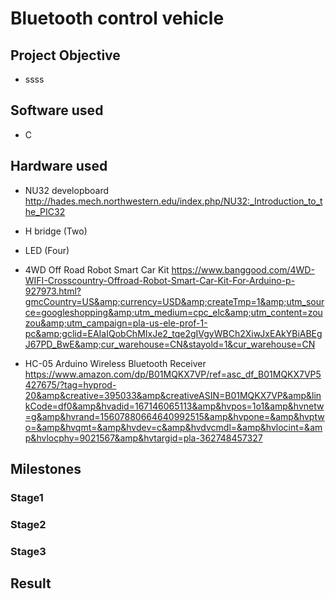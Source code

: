 # Bluetooth control vehicle

## Project Objective
* ssss
## Software used 
* C
## Hardware used
* NU32 developboard 
  http://hades.mech.northwestern.edu/index.php/NU32:_Introduction_to_the_PIC32
* H bridge (Two)

* LED (Four)

* 4WD Off Road Robot Smart Car Kit
  https://www.banggood.com/4WD-WIFI-Crosscountry-Offroad-Robot-Smart-Car-Kit-For-Arduino-p-927973.html?gmcCountry=US&amp;currency=USD&amp;createTmp=1&amp;utm_source=googleshopping&amp;utm_medium=cpc_elc&amp;utm_content=zouzou&amp;utm_campaign=pla-us-ele-prof-1-pc&amp;gclid=EAIaIQobChMIxJe2_tqe2gIVgyWBCh2XiwJxEAkYBiABEgJ67PD_BwE&amp;cur_warehouse=CN&stayold=1&cur_warehouse=CN
* HC-05 Arduino Wireless Bluetooth Receiver 
  https://www.amazon.com/dp/B01MQKX7VP/ref=asc_df_B01MQKX7VP5427675/?tag=hyprod-20&amp&creative=395033&amp&creativeASIN=B01MQKX7VP&amp&linkCode=df0&amp&hvadid=167146065113&amp&hvpos=1o1&amp&hvnetw=g&amp&hvrand=15607880664640992515&amp&hvpone=&amp&hvptwo=&amp&hvqmt=&amp&hvdev=c&amp&hvdvcmdl=&amp&hvlocint=&amp&hvlocphy=9021567&amp&hvtargid=pla-362748457327
## Milestones
### Stage1
### Stage2
### Stage3

## Result
